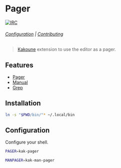# Pager

[![IRC][IRC Badge]][IRC]

###### [Configuration](#configuration) | [Contributing](CONTRIBUTING)

> [Kakoune] extension to use the editor as a pager.

## Features

- [Pager](bin/kak-pager)
- [Manual](bin/kak-man-pager)
- [Grep](bin/kak-grep-pager)

## Installation

``` sh
ln -s "$PWD/bin/"* ~/.local/bin
```

## Configuration

Configure your shell.

``` sh
PAGER=kak-pager
```

``` sh
MANPAGER=kak-man-pager
```

[Kakoune]: https://kakoune.org
[IRC]: https://webchat.freenode.net/#kakoune
[IRC Badge]: https://img.shields.io/badge/IRC-%23kakoune-blue.svg
